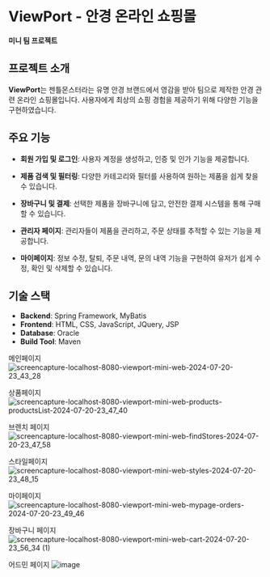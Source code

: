 # ViewPort - 안경 온라인 쇼핑몰

**미니 팀 프로젝트**

## 프로젝트 소개

**ViewPort**는 젠틀몬스터라는 유명 안경 브랜드에서 영감을 받아 팀으로 제작한 안경 관련 온라인 쇼핑몰입니다. 사용자에게 최상의 쇼핑 경험을 제공하기 위해 다양한 기능을 구현하였습니다.

## 주요 기능

- **회원 가입 및 로그인**: 사용자 계정을 생성하고, 인증 및 인가 기능을 제공합니다.
  
- **제품 검색 및 필터링**: 다양한 카테고리와 필터를 사용하여 원하는 제품을 쉽게 찾을 수 있습니다.
  
- **장바구니 및 결제**: 선택한 제품을 장바구니에 담고, 안전한 결제 시스템을 통해 구매할 수 있습니다.
  
- **관리자 페이지**: 관리자들이 제품을 관리하고, 주문 상태를 추적할 수 있는 기능을 제공합니다.
  
- **마이페이지**: 정보 수정, 탈퇴, 주문 내역, 문의 내역 기능을 구현하여 유저가 쉽게 수정, 확인 및 삭제할 수 있습니다.

## 기술 스택

- **Backend**: Spring Framework, MyBatis
- **Frontend**: HTML, CSS, JavaScript, JQuery, JSP
- **Database**: Oracle
- **Build Tool**: Maven

메인페이지
![screencapture-localhost-8080-viewport-mini-web-2024-07-20-23_43_28](https://github.com/user-attachments/assets/50fae759-2420-4530-8325-9284fca0e69a)


상품페이지
![screencapture-localhost-8080-viewport-mini-web-products-productsList-2024-07-20-23_47_40](https://github.com/user-attachments/assets/f0df9732-e915-4b84-92f2-627e32a8b1f0)

브렌치 페이지
![screencapture-localhost-8080-viewport-mini-web-findStores-2024-07-20-23_47_58](https://github.com/user-attachments/assets/eba2c6d4-a501-4fc3-88f8-9159aa064b46)

스타일페이지
![screencapture-localhost-8080-viewport-mini-web-styles-2024-07-20-23_48_15](https://github.com/user-attachments/assets/9f864a00-9484-42e7-8648-c3e53afa02c3)

마이페이지
![screencapture-localhost-8080-viewport-mini-web-mypage-orders-2024-07-20-23_49_46](https://github.com/user-attachments/assets/81bd8674-9aba-48d3-b088-304401341a3b)

장바구니 페이지
![screencapture-localhost-8080-viewport-mini-web-cart-2024-07-20-23_56_34 (1)](https://github.com/user-attachments/assets/77f60433-464a-48c9-943e-b7edbe434df0)

어드민 페이지
![image](https://github.com/user-attachments/assets/72156c49-dacc-4539-aa66-f22fa3a635cf)
